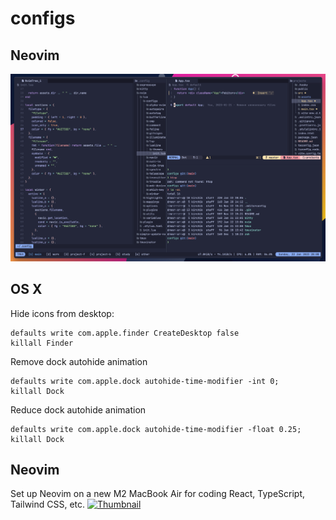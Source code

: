 # configs

## Neovim 

![Setup](./assets/setup.png)

## OS X

Hide icons from desktop:

```
defaults write com.apple.finder CreateDesktop false
killall Finder
```

Remove dock autohide animation

```
defaults write com.apple.dock autohide-time-modifier -int 0;
killall Dock
```

Reduce dock autohide animation

```
defaults write com.apple.dock autohide-time-modifier -float 0.25;
killall Dock
```

## Neovim

Set up Neovim on a new M2 MacBook Air for coding React, TypeScript, Tailwind CSS, etc.
[![Thumbnail](http://img.youtube.com/vi/ajmK0ZNcM4Q/0.jpg)](http://www.youtube.com/watch?v=ajmK0ZNcM4Q)
